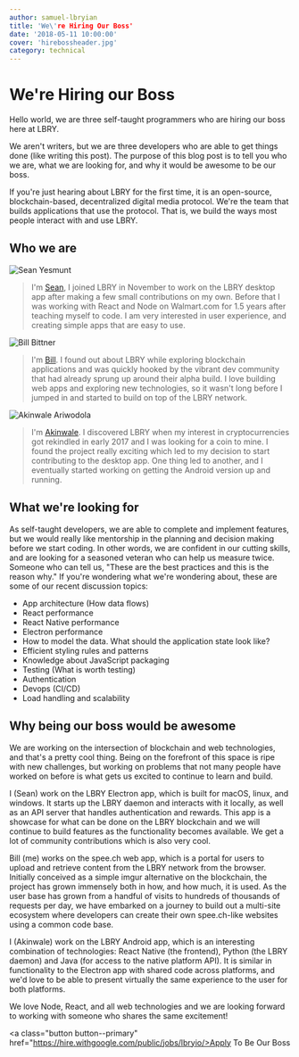 ```yaml
---
author: samuel-lbryian
title: 'We\'re Hiring Our Boss'
date: '2018-05-11 10:00:00'
cover: 'hirebossheader.jpg'
category: technical
---
```


# We're Hiring our Boss
Hello world, we are three self-taught programmers who are hiring our boss here at LBRY.

We aren't writers, but we are three developers who are able to get things done (like writing this post). The purpose of this blog post is to tell you who we are, what we are looking for, and why it would be awesome to be our boss.

If you're just hearing about LBRY for the first time, it is an open-source, blockchain-based, decentralized digital media protocol. We're the team that builds applications that use the protocol. That is, we build the ways most people interact with and use LBRY.

## Who we are

![Sean Yesmunt](https://spee.ch/1/Sean2.jpeg)

> I'm [Sean](http://seanyesmunt.com), I joined LBRY in November to work on the LBRY desktop app after making a few small contributions on my own. Before that I was working with React and Node on Walmart.com for 1.5 years after teaching myself to code. I am very interested in user experience, and creating simple apps that are easy to use.

![Bill Bittner](https://spee.ch/c/Bill2.jpeg)

> I'm [Bill](https://github.com/billbitt).  I found out about LBRY while exploring blockchain applications and was quickly hooked by the vibrant dev community that had already sprung up around their alpha build. I love building web apps and exploring new technologies, so it wasn't long before I jumped in and started to build on top of the LBRY network.

![Akinwale Ariwodola](https://spee.ch/7/Akin2.jpeg)

> I'm [Akinwale](https://github.com/akinwale). I discovered LBRY when my interest in cryptocurrencies got rekindled in early 2017 and I was looking for a coin to mine. I found the project really exciting which led to my decision to start contributing to the desktop app. One thing led to another, and I eventually started working on getting the Android version up and running.

## What we're looking for
As self-taught developers, we are able to complete and implement features, but we would really like mentorship in the planning and decision making before we start coding. In other words, we are confident in our cutting skills, and are looking for a seasoned veteran who can help us measure twice. Someone who can tell us, "These are the best practices and this is the reason why."
If you're wondering what we're wondering about, these are some of our recent discussion topics:

* App architecture (How data flows)
* React performance
* React Native performance
* Electron performance
* How to model the data. What should the application state look like?
* Efficient styling rules and patterns
* Knowledge about JavaScript packaging
* Testing (What is worth testing)
* Authentication
* Devops (CI/CD)
* Load handling and scalability

## Why being our boss would be awesome
We are working on the intersection of blockchain and web technologies, and that's a pretty cool thing. Being on the forefront of this space is ripe with new challenges, but working on problems that not many people have worked on before is what gets us excited to continue to learn and build.

I (Sean) work on the LBRY Electron app, which is built for macOS, linux, and windows. It starts up the LBRY daemon and interacts with it locally, as well as an API server that handles authentication and rewards. This app is a showcase for what can be done on the LBRY blockchain and we will continue to build features as the functionality becomes available. We get a lot of community contributions which is also very cool.

Bill (me) works on the spee.ch web app, which is a portal for users to upload and retrieve content from the LBRY network from the browser. Initially conceived as a simple imgur alternative on the blockchain, the project has grown immensely both in how, and how much, it is used.  As the user base has grown from a handful of visits to hundreds of thousands of requests per day, we have embarked on a journey to build out a multi-site ecosystem where developers can create their own spee.ch-like websites using a common code base.

I (Akinwale) work on the LBRY Android app, which is an interesting combination of technologies: React Native (the frontend), Python (the LBRY daemon) and Java (for access to the native platform API). It is similar in functionality to the Electron app with shared code across platforms, and we'd love to be able to present virtually the same experience to the user for both platforms.

We love Node, React, and all web technologies and we are looking forward to working with someone who shares the same excitement!

<a class="button button--primary" href="https://hire.withgoogle.com/public/jobs/lbryio/>Apply To Be Our Boss</a>
